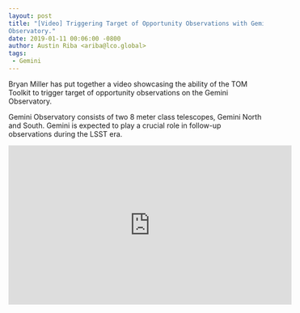 ```yaml
---
layout: post
title: "[Video] Triggering Target of Opportunity Observations with Gemini
Observatory."
date: 2019-01-11 00:06:00 -0800
author: Austin Riba <ariba@lco.global>
tags:
 - Gemini
---
```


Bryan Miller has put together a video showcasing the ability of the TOM Toolkit to
trigger target of opportunity observations on the Gemini Observatory.

Gemini Observatory consists of two 8 meter class telescopes, Gemini North and
South. Gemini is expected to play a crucial role in follow-up observations during
the LSST era.

<iframe width="560" height="315" src="https://www.youtube.com/embed/PC_5kmSdZBU" frameborder="0" allow="accelerometer; autoplay; encrypted-media; gyroscope; picture-in-picture" allowfullscreen></iframe>
